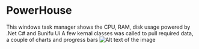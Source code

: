 # PowerHouse
This windows task manager shows the CPU, RAM, disk usage powered by .Net C# and Bunifu Ui
A few kernal classes was called to pull required data, a couple of charts and progress bars
![Alt text of the image](screenshot/powerhouse-cpu.png)
